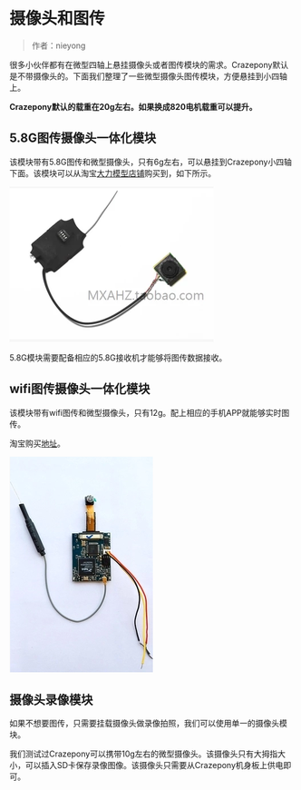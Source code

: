 
#  摄像头和图传


> 作者：nieyong

很多小伙伴都有在微型四轴上悬挂摄像头或者图传模块的需求。Crazepony默认是不带摄像头的。下面我们整理了一些微型摄像头图传模块，方便悬挂到小四轴上。

**Crazepony默认的载重在20g左右。如果换成820电机载重可以提升。**

## 5.8G图传摄像头一体化模块
该模块带有5.8G图传和微型摄像头，只有6g左右，可以悬挂到Crazepony小四轴下面。该模块可以从淘宝[大力模型店铺](https://item.taobao.com/item.htm?spm=a230r.1.14.80.cIqWid&id=35396029433&ns=1&abbucket=10#detail)购买到，如下所示。

![](/assets/img/5-8-camera.png)

5.8G模块需要配备相应的5.8G接收机才能够将图传数据接收。

## wifi图传摄像头一体化模块
该模块带有wifi图传和微型摄像头，只有12g。配上相应的手机APP就能够实时图传。

淘宝购买[地址](https://item.taobao.com/item.htm?spm=a230r.1.14.27.5gpw36&id=41922621855&ns=1&abbucket=5&_u=h2imi8b78f7#detail)。

![](/assets/img/wifi-camera.png)

## 摄像头录像模块
如果不想要图传，只需要挂载摄像头做录像拍照，我们可以使用单一的摄像头模块。

我们测试过Crazepony可以携带10g左右的微型摄像头。该摄像头只有大拇指大小，可以插入SD卡保存录像图像。该摄像头只需要从Crazepony机身板上供电即可。
